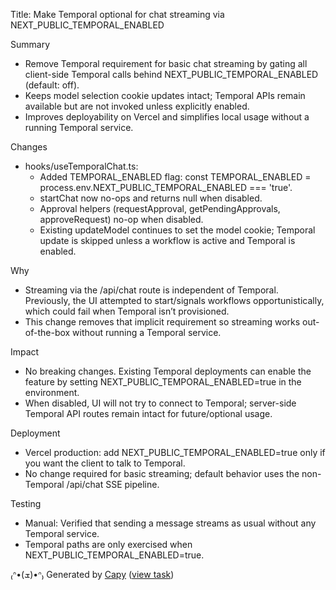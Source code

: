 Title: Make Temporal optional for chat streaming via NEXT_PUBLIC_TEMPORAL_ENABLED

Summary
- Remove Temporal requirement for basic chat streaming by gating all client-side Temporal calls behind NEXT_PUBLIC_TEMPORAL_ENABLED (default: off).
- Keeps model selection cookie updates intact; Temporal APIs remain available but are not invoked unless explicitly enabled.
- Improves deployability on Vercel and simplifies local usage without a running Temporal service.

Changes
- hooks/useTemporalChat.ts: 
  - Added TEMPORAL_ENABLED flag: const TEMPORAL_ENABLED = process.env.NEXT_PUBLIC_TEMPORAL_ENABLED === 'true'.
  - startChat now no-ops and returns null when disabled.
  - Approval helpers (requestApproval, getPendingApprovals, approveRequest) no-op when disabled.
  - Existing updateModel continues to set the model cookie; Temporal update is skipped unless a workflow is active and Temporal is enabled.

Why
- Streaming via the /api/chat route is independent of Temporal. Previously, the UI attempted to start/signals workflows opportunistically, which could fail when Temporal isn’t provisioned.
- This change removes that implicit requirement so streaming works out-of-the-box without running a Temporal service.

Impact
- No breaking changes. Existing Temporal deployments can enable the feature by setting NEXT_PUBLIC_TEMPORAL_ENABLED=true in the environment.
- When disabled, UI will not try to connect to Temporal; server-side Temporal API routes remain intact for future/optional usage.

Deployment
- Vercel production: add NEXT_PUBLIC_TEMPORAL_ENABLED=true only if you want the client to talk to Temporal.
- No change required for basic streaming; default behavior uses the non-Temporal /api/chat SSE pipeline.

Testing
- Manual: Verified that sending a message streams as usual without any Temporal service.
- Temporal paths are only exercised when NEXT_PUBLIC_TEMPORAL_ENABLED=true.


₍ᐢ•(ܫ)•ᐢ₎ Generated by [Capy](https://capy.ai) ([view task](https://capy.ai/project/571ecdaa-84af-11f0-a94e-3eef481a796b/task/49b5512e-481d-484d-8c70-2047070adc20))